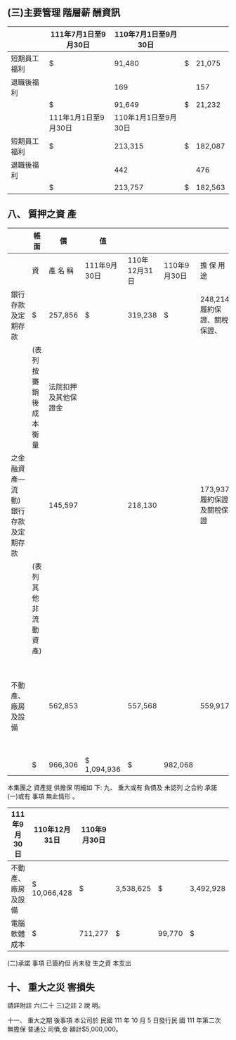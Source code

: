
## (三)主要管理 階層薪 酬資訊

|              | 111年7月1日至9月30日   | 110年7月1日至9月30日   |    |         |
|--------------|------------------------|------------------------|----|---------|
| 短期員工福利 | $                      | 91,480                 | $  | 21,075  |
| 退職後福利   |                        | 169                    |    | 157     |
|              | $                      | 91,649                 | $  | 21,232  |
|              | 111年1月1日至9月30日   | 110年1月1日至9月30日   |    |         |
| 短期員工福利 | $                      | 213,315                | $  | 182,087 |
| 退職後福利   |                        | 442                    |    | 476     |
|              | $                      | 213,757                | $  | 182,563 |

## 八、 質押之資 產

|                                     | 帳 面                 | 價                   | 值           |               |              |                              |                    |
|-------------------------------------|-----------------------|----------------------|--------------|---------------|--------------|------------------------------|--------------------|
|                                     | 資                    | 產 名 稱             | 111年9月30日 | 110年12月31日 | 110年9月30日 | 擔 保 用 途                  |                    |
| 銀行存款及定期存款                  | $                     | 257,856              | $            | 319,238       | $            | 248,214 履約保證、關稅保證、 |                    |
|                                     | (表列按攤銷後成本衡量 | 法院扣押及其他保證金 |              |               |              |                              |                    |
| 之金融資產—流動) 銀行存款及定期存款 |                       | 145,597              |              | 218,130       |              | 173,937 履約保證及關稅保證   |                    |
|                                     | (表列其他非流動資產)  |                      |              |               |              |                              |                    |
| 不動產、廠房及設備                  |                       | 562,853              |              | 557,568       |              | 559,917                      | 長期借款暨額度擔保 |
|                                     | $                     | 966,306              | $ 1,094,936  | $             | 982,068      |                              |                    |

本集團之 資產提 供擔保 明細如 下:
九、 重大或有 負債及 未認列 之合約 承諾
(一)或有 事項 無此情形 。

| 111年9月30日       | 110年12月31日   | 110年9月30日   |           |        |           |        |
|--------------------|-----------------|----------------|-----------|--------|-----------|--------|
| 不動產、廠房及設備 | $ 10,066,428    | $              | 3,538,625 | $      | 3,492,928 |        |
| 電腦軟體成本       | $               | 711,277        | $         | 99,770 | $         | 91,197 |

(二)承諾 事項 已簽約但 尚未發 生之資 本支出

## 十、 重大之災 害損失

請詳附註 六(二十 三)之註 2 說 明。

十一、 重大之期 後事項 本公司於 民國 111 年 10 月 5 日發行民 國 111 年第二次 無擔保 普通公 司債,金 額計$5,000,000。